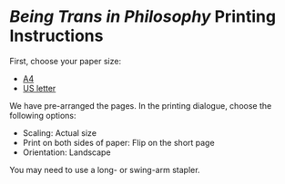 # *Being Trans in Philosophy* Printing Instructions

First, choose your paper size:

- [A4](https://github.com/BeingTransinPhilosophy/being-trans-in-philosophy-issues/raw/refs/heads/main/issue-0-june-2025/being-trans-in-philosophy-A4.pdf)
- [US letter](https://github.com/BeingTransinPhilosophy/being-trans-in-philosophy-issues/raw/refs/heads/main/issue-0-june-2025/being-trans-in-philosophy-US-letter.pdf)

We have pre-arranged the pages. In the printing dialogue, choose the following options:

- Scaling: Actual size
- Print on both sides of paper: Flip on the short page
- Orientation: Landscape

You may need to use a long- or swing-arm stapler.

